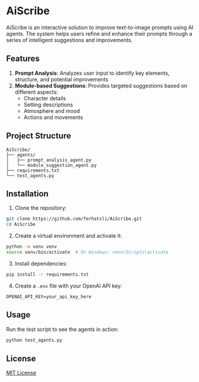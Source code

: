 # AiScribe

AiScribe is an interactive solution to improve text-to-image prompts using AI agents. The system helps users refine and enhance their prompts through a series of intelligent suggestions and improvements.

## Features

1. **Prompt Analysis**: Analyzes user input to identify key elements, structure, and potential improvements
2. **Module-based Suggestions**: Provides targeted suggestions based on different aspects:
   - Character details
   - Setting descriptions
   - Atmosphere and mood
   - Actions and movements

## Project Structure

```
AiScribe/
├── agents/
│   ├── prompt_analysis_agent.py
│   └── module_suggestion_agent.py
├── requirements.txt
└── test_agents.py
```

## Installation

1. Clone the repository:
```bash
git clone https://github.com/ferhatsli/AiScribe.git
cd AiScribe
```

2. Create a virtual environment and activate it:
```bash
python -m venv venv
source venv/bin/activate  # On Windows: venv\Scripts\activate
```

3. Install dependencies:
```bash
pip install -r requirements.txt
```

4. Create a `.env` file with your OpenAI API key:
```
OPENAI_API_KEY=your_api_key_here
```

## Usage

Run the test script to see the agents in action:
```bash
python test_agents.py
```

## License

[MIT License](LICENSE) 